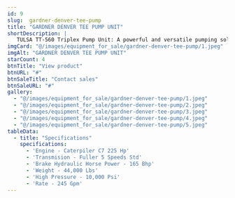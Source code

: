 ```yaml
---
id: 9
slug:  gardner-denver-tee-pump
title: "GARDNER DENVER TEE PUMP UNIT"
shortDescription: |
   TULSA TT-560 Triplex Pump Unit: A powerful and versatile pumping solution for demanding applications. With a 6" stroke and a capacity of up to 612 GPM, this unit is ideal for pressure testing, chemical water injection, drilling, and industrial applications. 
imgCard: "@/images/equipment_for_sale/gardner-denver-tee-pump/1.jpeg"
imgAlt: "GARDNER DENVER TEE PUMP UNIT"
starCount: 4
btnTitle: "View product"
btnURL: "#"
btnSaleTitle: "Contact sales"
btnSaleURL: "#"
gallery:
  - "@/images/equipment_for_sale/gardner-denver-tee-pump/1.jpeg"
  - "@/images/equipment_for_sale/gardner-denver-tee-pump/2.jpeg"
  - "@/images/equipment_for_sale/gardner-denver-tee-pump/3.jpeg"
  - "@/images/equipment_for_sale/gardner-denver-tee-pump/4.jpeg"
  - "@/images/equipment_for_sale/gardner-denver-tee-pump/5.jpeg"
tableData:
  - title: "Specifications"
    specifications:
      - 'Engine - Caterpiler C7 225 Hp'
      - 'Transmision - Fuller 5 Speeds Std'
      - 'Brake Hydraulic Horse Power - 165 Bhp'
      - 'Weight - 44,000 Lbs'
      - 'High Pressure - 10,000 Psi'
      - 'Rate - 245 Gpm'
---
```

